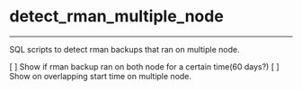 # detect_rman_multiple_node
---

SQL scripts to detect rman backups that ran on multiple node. 

[ ] Show if rman backup ran on both node for a certain time(60 days?)
[ ] Show on overlapping start time on multiple node. 
